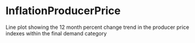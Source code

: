# InflationProducerPrice
Line plot showing the 12 month percent change trend in the producer price indexes within the final demand category
